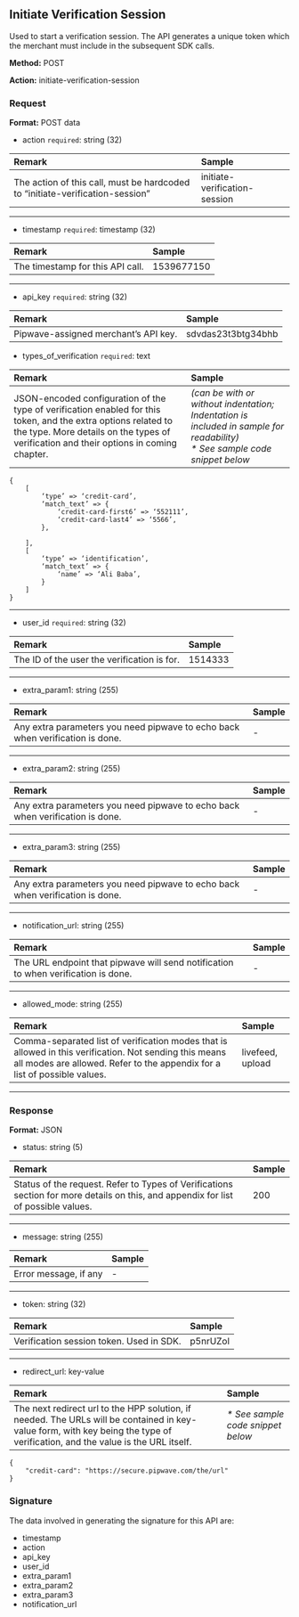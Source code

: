 ## Initiate Verification Session

Used to start a verification session. The API generates a unique token which the merchant must include in the subsequent SDK calls.

**Method:** POST

**Action:** initiate-verification-session

### Request

**Format:** POST data

* action `required`: string \(32\)

| Remark | Sample |
| :--- | :--- |
| The action of this call, must be hardcoded to “initiate-verification-session” | initiate-verification-session |

---

* timestamp `required`: timestamp \(32\)

| Remark | Sample |
| :--- | :--- |
| The timestamp for this API call. | 1539677150 |

---

* api\_key `required`: string \(32\)

| Remark | Sample |
| :--- | :--- |
| Pipwave-assigned merchant’s API key. | sdvdas23t3btg34bhb |

* types\_of\_verification `required`: text

| Remark | Sample |
| :--- | :--- |
| JSON-encoded configuration of the type of verification enabled for this token, and the extra options related to the type. More details on the types of verification and their options in coming chapter. | _\(can be with or without indentation; Indentation is included in sample for readability\) <br>* See sample code snippet below_ |

```
{
    [
        ‘type’ => ‘credit-card’,
        ‘match_text’ => {
            ‘credit-card-first6’ => ‘552111’,
            ‘credit-card-last4’ => ‘5566’,
        },

    ],
    [
        ‘type’ => ‘identification’,
        ‘match_text’ => {
            ‘name’ => ‘Ali Baba’,
        }
    ]
}
```

---

- user_id `required`: string (32)

| Remark | Sample |
| :--- | :--- |
| The ID of the user the verification is for. | 1514333 |

---

- extra_param1: string (255)

| Remark | Sample |
| :--- | :--- |
| Any extra parameters you need pipwave to echo back when verification is done. | - |

---

- extra_param2: string (255)

| Remark | Sample |
| :--- | :--- |
| Any extra parameters you need pipwave to echo back when verification is done. | - |

---

- extra_param3: string (255)

| Remark | Sample |
| :--- | :--- |
| Any extra parameters you need pipwave to echo back when verification is done. | - |

---

- notification_url: string (255)

| Remark | Sample |
| :--- | :--- |
| The URL endpoint that pipwave will send notification to when verification is done. | - |

---

- allowed_mode: string (255)

| Remark | Sample |
| :--- | :--- |
| Comma-separated list of verification modes that is allowed in this verification. Not sending this means all modes are allowed. Refer to the appendix for a list of possible values. | livefeed, upload |

---

### Response

**Format:** JSON

* status: string (5)

| Remark | Sample |
| :--- | :--- |
| Status of the request. Refer to Types of Verifications section for more details on this, and appendix for list of possible values. | 200 |

---

- message: string (255)

| Remark | Sample |
| :--- | :--- |
| Error message, if any | - |

---

- token: string (32)

| Remark | Sample |
| :--- | :--- |
| Verification session token. Used in SDK. | p5nrUZol |

---

- redirect_url: key-value

| Remark | Sample |
| :--- | :--- |
| The next redirect url to the HPP solution, if needed. The URLs will be contained in key-value form, with key being the type of verification, and the value is the URL itself. | _* See sample code snippet below_ |

```
{
    "credit-card": "https://secure.pipwave.com/the/url"
}
```

### Signature

The data involved in generating the signature for this API are:
- timestamp
- action
- api_key
- user_id
- extra_param1
- extra_param2
- extra_param3
- notification_url



















